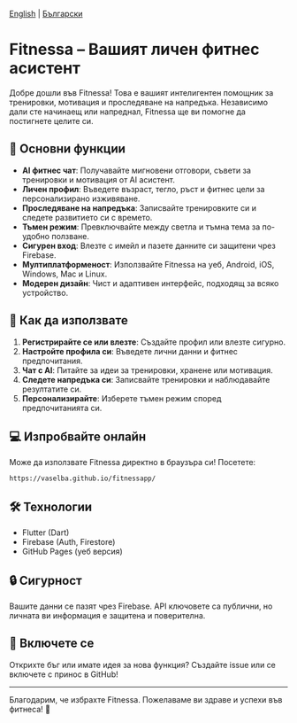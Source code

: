 [English](README.md) | [Български](README.bg.md)

# Fitnessa – Вашият личен фитнес асистент

Добре дошли във Fitnessa! Това е вашият интелигентен помощник за тренировки, мотивация и проследяване на напредъка. Независимо дали сте начинаещ или напреднал, Fitnessa ще ви помогне да постигнете целите си.

## 🌟 Основни функции

- **AI фитнес чат**: Получавайте мигновени отговори, съвети за тренировки и мотивация от AI асистент.
- **Личен профил**: Въведете възраст, тегло, ръст и фитнес цели за персонализирано изживяване.
- **Проследяване на напредъка**: Записвайте тренировките си и следете развитието си с времето.
- **Тъмен режим**: Превключвайте между светла и тъмна тема за по-удобно ползване.
- **Сигурен вход**: Влезте с имейл и пазете данните си защитени чрез Firebase.
- **Мултиплатформеност**: Използвайте Fitnessa на уеб, Android, iOS, Windows, Mac и Linux.
- **Модерен дизайн**: Чист и адаптивен интерфейс, подходящ за всяко устройство.

## 🚀 Как да използвате

1. **Регистрирайте се или влезте**: Създайте профил или влезте сигурно.
2. **Настройте профила си**: Въведете лични данни и фитнес предпочитания.
3. **Чат с AI**: Питайте за идеи за тренировки, хранене или мотивация.
4. **Следете напредъка си**: Записвайте тренировки и наблюдавайте резултатите си.
5. **Персонализирайте**: Изберете тъмен режим според предпочитанията си.

## 💻 Изпробвайте онлайн

Може да използвате Fitnessa директно в браузъра си! Посетете:
```
https://vaselba.github.io/fitnessapp/
```

## 🛠️ Технологии
- Flutter (Dart)
- Firebase (Auth, Firestore)
- GitHub Pages (уеб версия)

## 🔒 Сигурност
Вашите данни се пазят чрез Firebase. API ключовете са публични, но личната ви информация е защитена и поверителна.

## 🙌 Включете се
Открихте бъг или имате идея за нова функция? Създайте issue или се включете с принос в GitHub!

---

Благодарим, че избрахте Fitnessa. Пожелаваме ви здраве и успехи във фитнеса! 💪
